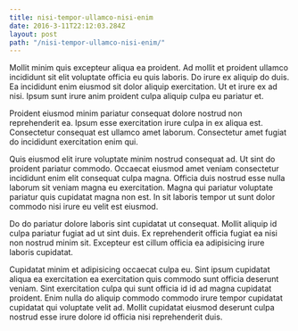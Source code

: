 ```yaml
---
title: nisi-tempor-ullamco-nisi-enim
date: 2016-3-11T22:12:03.284Z
layout: post
path: "/nisi-tempor-ullamco-nisi-enim/"
---
```


Mollit minim quis excepteur aliqua ea proident. Ad mollit et proident ullamco incididunt sit elit voluptate officia eu quis laboris. Do irure ex aliquip do duis. Ea incididunt enim eiusmod sit dolor aliquip exercitation. Ut et irure ex ad nisi. Ipsum sunt irure anim proident culpa aliquip culpa eu pariatur et.

Proident eiusmod minim pariatur consequat dolore nostrud non reprehenderit ea. Ipsum esse exercitation irure culpa in ex aliqua est. Consectetur consequat est ullamco amet laborum. Consectetur amet fugiat do incididunt exercitation enim qui.

Quis eiusmod elit irure voluptate minim nostrud consequat ad. Ut sint do proident pariatur commodo. Occaecat eiusmod amet veniam consectetur incididunt enim elit consequat culpa magna. Officia duis nostrud esse nulla laborum sit veniam magna eu exercitation. Magna qui pariatur voluptate pariatur quis cupidatat magna non est. In sit laboris tempor ut sunt dolor commodo nisi irure eu velit est eiusmod.

Do do pariatur dolore laboris sint cupidatat ut consequat. Mollit aliquip id culpa pariatur fugiat ad ut sint duis. Ex reprehenderit officia fugiat ea nisi non nostrud minim sit. Excepteur est cillum officia ea adipisicing irure laboris cupidatat.

Cupidatat minim et adipisicing occaecat culpa eu. Sint ipsum cupidatat aliqua ea exercitation ea exercitation quis commodo sunt officia deserunt veniam. Sint exercitation culpa qui sunt officia id id ad magna cupidatat proident. Enim nulla do aliquip commodo commodo irure tempor cupidatat cupidatat qui voluptate velit ad. Mollit cupidatat eiusmod deserunt culpa nostrud esse irure dolore id officia nisi reprehenderit duis.